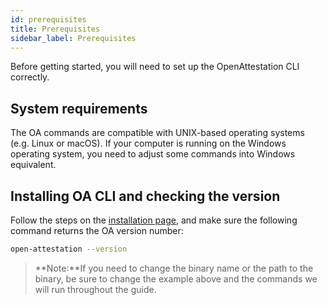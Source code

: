 ```yaml
---
id: prerequisites
title: Prerequisites
sidebar_label: Prerequisites
---
```


Before getting started, you will need to set up the OpenAttestation CLI correctly. 

## System requirements
The OA commands are compatible with UNIX-based operating systems (e.g. Linux or macOS). If your computer is running on the Windows operating system, you need to adjust some commands into Windows equivalent.

## Installing OA CLI and checking the version
Follow the steps on the [installation page](/docs/developer-section/libraries/remote-files/open-attestation-cli), and make sure the following command returns the OA version number:

```bash
open-attestation --version
```

>**Note:**If you need to change the binary name or the path to the binary, be sure to change the example above and the commands we will run throughout the guide.
